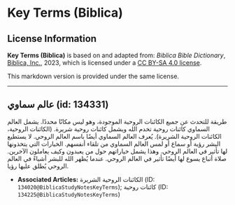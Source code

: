 # Key Terms (Biblica)

## License Information

**Key Terms (Biblica)** is based on and adapted from: _Biblica Bible Dictionary_, [Biblica, Inc.](https://www.biblica.com/), 2023, which is licensed under a [CC BY-SA 4.0 license](https://creativecommons.org/licenses/by-sa/4.0/legalcode.en).

This markdown version is provided under the same license.



--------------------------------

## عالم سماوي (id: 134331)

طريقة للتحدث عن جميع الكائنات الروحية الموجودة، وهو ليس مكانًا محددًا. يشمل العالم السماوي كائنات روحية تخدم الله ويشمل كائنات روحية شريرة. (الكائنات الروحية، الكائنات الروحية الشريرة). يُعرف العالم السماوي أيضًا باسم العالم الروحي. لا يستطيع البشر رؤية أو سماع أو لمس العالم السماوي من تلقاء أنفسهم. الخيارات التي يتخذونها لها تأثير في العالم الروحي. وهذا يشمل خياراتهم حول من يعبدون وكيف يعاملون الآخرين. صلاة أتباع يسوع لها أيضًا تأثير في العالم الروحي. عندما يُظهر الله للبشر أشياءً في العالم الروحي يُطلق عليها رؤيا.

* **Associated Articles:** الكائنات الروحية الشريرة (ID: `134020@BiblicaStudyNotesKeyTerms`); كائنات روحية (ID: `134225@BiblicaStudyNotesKeyTerms`)

